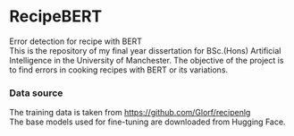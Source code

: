 # RecipeBERT
Error detection for recipe with BERT <br>
This is the repository of my final year dissertation for BSc.(Hons) Artificial Intelligence in the University of Manchester. The objective of the project is to find errors in cooking recipes with BERT or its variations.

### Data source
The training data is taken from https://github.com/Glorf/recipenlg <br>
The base models used for fine-tuning are downloaded from Hugging Face. 
